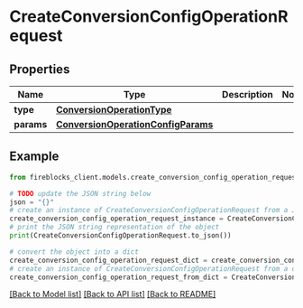 # CreateConversionConfigOperationRequest


## Properties

Name | Type | Description | Notes
------------ | ------------- | ------------- | -------------
**type** | [**ConversionOperationType**](ConversionOperationType.md) |  | 
**params** | [**ConversionOperationConfigParams**](ConversionOperationConfigParams.md) |  | 

## Example

```python
from fireblocks_client.models.create_conversion_config_operation_request import CreateConversionConfigOperationRequest

# TODO update the JSON string below
json = "{}"
# create an instance of CreateConversionConfigOperationRequest from a JSON string
create_conversion_config_operation_request_instance = CreateConversionConfigOperationRequest.from_json(json)
# print the JSON string representation of the object
print(CreateConversionConfigOperationRequest.to_json())

# convert the object into a dict
create_conversion_config_operation_request_dict = create_conversion_config_operation_request_instance.to_dict()
# create an instance of CreateConversionConfigOperationRequest from a dict
create_conversion_config_operation_request_from_dict = CreateConversionConfigOperationRequest.from_dict(create_conversion_config_operation_request_dict)
```
[[Back to Model list]](../README.md#documentation-for-models) [[Back to API list]](../README.md#documentation-for-api-endpoints) [[Back to README]](../README.md)


